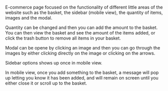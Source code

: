 E-commerce page focused on the functionality of different little areas of the website such as the basket, the sidebar (mobile view), the quantity of items, images and the modal.

Quantity can be changed and then you can add the amount to the basket. You can then view the basket and see the amount of the items added, or click the trash button to remove all items in your basket.

Modal can be opene by clicking an image and then you can go through the images by either clicking directly on the image or clicking on the arrows.

Sidebar options shows up once in mobile view. 

In mobile view, once you add something to the basket, a message will pop up letting you know it has been added, and will remain on screen until you either close it or scroll up to the basket.


